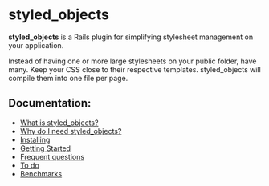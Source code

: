 # styled_objects

__styled_objects__ is a Rails plugin for simplifying stylesheet management on your application.

Instead of having one or more large stylesheets on your public folder, have many.
Keep your CSS close to their respective templates. styled_objects will compile them into one file per page.

## Documentation:

* [What is styled_objects?](http://wiki.github.com/pgte/styled_objects#what)
* [Why do I need styled_objects?](http://wiki.github.com/pgte/styled_objects#why)
* [Installing](http://wiki.github.com/pgte/styled_objects/installing)
* [Getting Started](http://wiki.github.com/pgte/styled_objects/getting-started)
* [Frequent questions](http://wiki.github.com/pgte/styled_objects/frequent-questions)
* [To do](http://wiki.github.com/pgte/styled_objects/to-do)
* [Benchmarks](http://wiki.github.com/pgte/styled_objects/benchmarks)